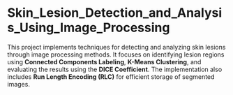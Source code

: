 # Skin_Lesion_Detection_and_Analysis_Using_Image_Processing
 This project implements techniques for detecting and analyzing skin lesions through image processing methods. It focuses on identifying lesion regions using **Connected Components Labeling**, **K-Means Clustering**, and evaluating the results using the **DICE Coefficient**. The implementation also includes **Run Length Encoding (RLC)** for efficient storage of segmented images.
